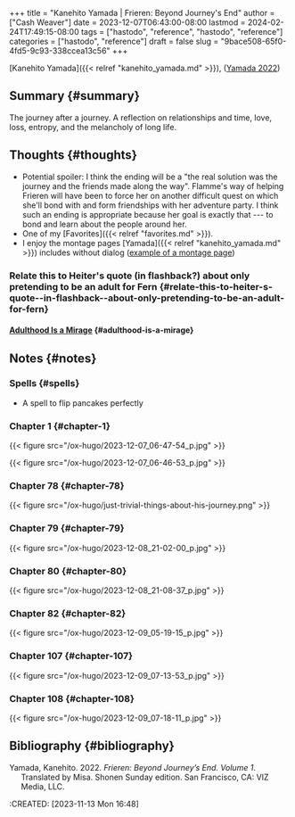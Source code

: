 +++
title = "Kanehito Yamada | Frieren: Beyond Journey's End"
author = ["Cash Weaver"]
date = 2023-12-07T06:43:00-08:00
lastmod = 2024-02-24T17:49:15-08:00
tags = ["hastodo", "reference", "hastodo", "reference"]
categories = ["hastodo", "reference"]
draft = false
slug = "9bace508-65f0-4fd5-9c93-338ccea13c56"
+++

[Kanehito Yamada]({{< relref "kanehito_yamada.md" >}}), (<a href="#citeproc_bib_item_1">Yamada 2022</a>)


## Summary {#summary}

The journey after a journey. A reflection on relationships and time, love, loss, entropy, and the melancholy of long life.


## Thoughts {#thoughts}

-   Potential spoiler: I think the ending will be a "the real solution was the journey and the friends made along the way". Flamme's way of helping Frieren will have been to force her on another difficult quest on which she'll bond with and form friendships with her adventure party. I think such an ending is appropriate because her goal is exactly that --- to bond and learn about the people around her.
-   One of my [Favorites]({{< relref "favorites.md" >}}).
-   I enjoy the montage pages [Yamada]({{< relref "kanehito_yamada.md" >}}) includes without dialog ([example of a montage page](/ox-hugo/2023-12-07_06-47-54_p.jpg))


### Relate this to Heiter's quote (in flashback?) about only pretending to be an adult for Fern {#relate-this-to-heiter-s-quote--in-flashback--about-only-pretending-to-be-an-adult-for-fern}


#### [Adulthood Is a Mirage](https://www.thecut.com/2023/11/adulthood-is-a-mirage.html) {#adulthood-is-a-mirage}


## Notes {#notes}


### Spells {#spells}

-   A spell to flip pancakes perfectly


### Chapter 1 {#chapter-1}

<div class="hugogallery">

{{< figure src="/ox-hugo/2023-12-07_06-47-54_p.jpg" >}}

{{< figure src="/ox-hugo/2023-12-07_06-46-53_p.jpg" >}}

</div>


### Chapter 78 {#chapter-78}

<div class="hugogallery">

{{< figure src="/ox-hugo/just-trivial-things-about-his-journey.png" >}}

</div>


### Chapter 79 {#chapter-79}

<div class="hugogallery">

{{< figure src="/ox-hugo/2023-12-08_21-02-00_p.jpg" >}}

</div>


### Chapter 80 {#chapter-80}

<div class="hugogallery">

{{< figure src="/ox-hugo/2023-12-08_21-08-37_p.jpg" >}}

</div>


### Chapter 82 {#chapter-82}

<div class="hugogallery">

{{< figure src="/ox-hugo/2023-12-09_05-19-15_p.jpg" >}}

</div>


### Chapter 107 {#chapter-107}

<div class="hugogallery">

{{< figure src="/ox-hugo/2023-12-09_07-13-53_p.jpg" >}}

</div>


### Chapter 108 {#chapter-108}

<div class="hugogallery">

{{< figure src="/ox-hugo/2023-12-09_07-18-11_p.jpg" >}}

</div>


## Bibliography {#bibliography}

<style>.csl-entry{text-indent: -1.5em; margin-left: 1.5em;}</style><div class="csl-bib-body">
  <div class="csl-entry"><a id="citeproc_bib_item_1"></a>Yamada, Kanehito. 2022. <i>Frieren: Beyond Journey’s End. Volume 1</i>. Translated by Misa. Shonen Sunday edition. San Francisco, CA: VIZ Media, LLC.</div>
</div>

:CREATED: <span class="timestamp-wrapper"><span class="timestamp">[2023-11-13 Mon 16:48]</span></span>
